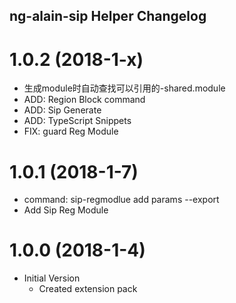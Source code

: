 ## ng-alain-sip Helper Changelog

# 1.0.2 (2018-1-x)

* 生成module时自动查找可以引用的-shared.module
* ADD: Region Block command
* ADD: Sip Generate
* ADD: TypeScript Snippets
* FIX: guard Reg Module

# 1.0.1 (2018-1-7)

* command: sip-regmodlue add params --export
* Add Sip Reg Module

# 1.0.0 (2018-1-4)

* Initial Version
  * Created extension pack
